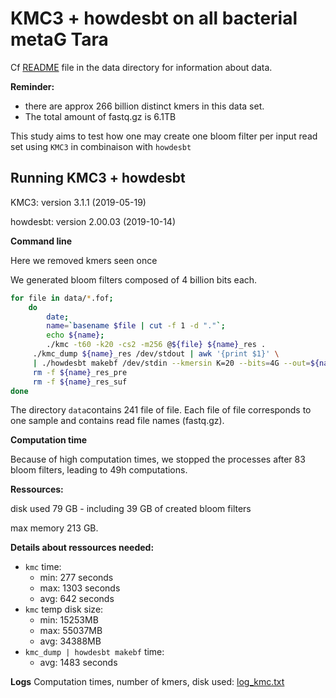 # KMC3 + howdesbt on all bacterial metaG Tara



Cf [README](../data/README.md) file in the data directory for information about data. 

**Reminder:** 

- there are approx 266 billion distinct kmers in this data set. 
- The total amount of fastq.gz is 6.1TB

This study aims to test how one may create one bloom filter per input read set using `KMC3` in combinaison with `howdesbt`

## Running KMC3 + howdesbt

KMC3: version 3.1.1 (2019-05-19)

howdesbt:  version 2.00.03 (2019-10-14)

**Command line**

Here we removed kmers seen once

We generated bloom filters composed of 4 billion bits each. 

```bash
for file in data/*.fof; 
    do 
        date; 
        name=`basename $file | cut -f 1 -d "."`; 
        echo ${name}; 
        ./kmc -t60 -k20 -cs2 -m256 @${file} ${name}_res .
     ./kmc_dump ${name}_res /dev/stdout | awk '{print $1}' \
     | ./howdesbt makebf /dev/stdin --kmersin K=20 --bits=4G --out=${name}.bf
     rm -f ${name}_res_pre
     rm -f ${name}_res_suf
done
```

The directory `data`contains 241 file of file. Each file of file corresponds to one sample and contains read file names (fastq.gz).

**Computation time**

Because of high computation times, we stopped the processes after 83 bloom filters, leading to 49h computations.

**Ressources:** 

disk used 79 GB - including 39 GB of created bloom filters

max memory  213 GB.



**Details about ressources needed:** 

- `kmc` time: 
  - min: 277 seconds
  - max: 1303 seconds
  - avg: 642 seconds
- `kmc` temp disk size:
  - min: 15253MB
  - max: 55037MB
  - avg: 34388MB
- `kmc_dump | howdesbt makebf` time: 
  - avg: 1483 seconds

**Logs**
Computation times, number of kmers, disk used: [log_kmc.txt](log_kmc.txt)

